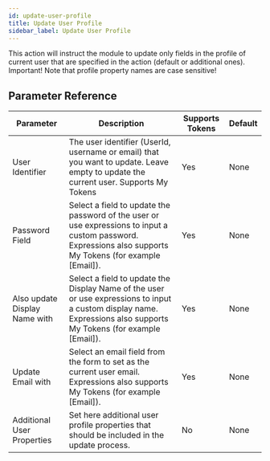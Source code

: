 ```yaml
---
id: update-user-profile
title: Update User Profile
sidebar_label: Update User Profile
---
```



This action will instruct the module to update only fields in the profile of current user that are specified in the action (default or additional ones). Important! Note that profile property names are case sensitive!

## Parameter Reference
| Parameter | Description | Supports Tokens | Default |
| -- | -- | -- | -- |
| User Identifier | The user identifier (UserId, username or email) that you want to update. Leave empty to update the current user. Supports My Tokens | Yes | None |
| Password Field | Select a field to update the password of the user or use expressions to input a custom password. Expressions also supports My Tokens (for example [Email]). | Yes | None |
| Also update Display Name with | Select a field to update the Display Name of the user or use expressions to input a custom display name. Expressions also supports My Tokens (for example [Email]). | Yes | None |
| Update Email with | Select an email field from the form to set as the current user email. Expressions also supports My Tokens (for example [Email]). | Yes | None |
| Additional User Properties | Set here additional user profile properties that should be included in the update process. | No | None |
